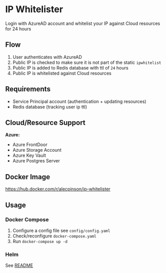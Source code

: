 # IP Whitelister

Login with AzureAD account and whitelist your IP against Cloud resources for 24 hours

## Flow

1. User authenticates with AzureAD
2. Public IP is checked to make sure it is not part of the static `ipwhitelist`
3. Public IP is added to Redis database with ttl of `24` hours
4. Public IP is whitelisted against Cloud resources

## Requirements
- Service Principal account (authentication  + updating resources)
- Redis database (tracking user ip ttl)

## Cloud/Resource Support

**Azure:**
- Azure FrontDoor
- Azure Storage Account
- Azure Key Vault
- Azure Postgres Server

## Docker Image
https://hub.docker.com/r/alecpinson/ip-whitelister

## Usage

### Docker Compose
1. Configure a config file see `config/config.yaml`
2. Check/reconfigure `docker-compose.yaml`
3. Run `docker-compose up -d`

### Helm
See [README](helm/ip-whitelister/README.md)
